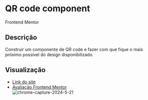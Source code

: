 # QR code component
Frontend Mentor
## Descrição
Construir um componente de QR code e fazer com que fique o mais próximo possível do design disponibilizado.
## Visualização
* [Link do site](https://pedrowfilho.github.io/challenges/frontend-mentor/newbie/qr-code/)  
* [Avaliação Frontend Mentor](https://www.frontendmentor.io/solutions/soluo-utilizando-html5-css3-e-flexbox-t_rRmK7cqY)  
![chrome-capture-2024-5-21](https://github.com/pedrowfilho/challenges/assets/44990312/639ad0d0-5aad-444a-9d43-e41700a1d60d)
